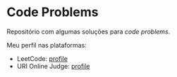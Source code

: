 # Code Problems

Repositório com algumas soluções para *code problems*.

Meu perfil nas plataformas:
- LeetCode: [profile](https://leetcode.com/alicefrancener/)
- URI Online Judge: [profile](https://www.urionlinejudge.com.br/judge/en/profile/164371)
